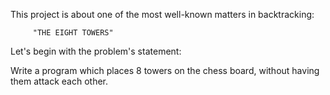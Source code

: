 This project is about one of the most well-known matters in backtracking:
      
      
         "THE EIGHT TOWERS"

  Let's begin with the problem's statement:

  
Write a program which places 8 towers on the chess board, without having them attack each other.